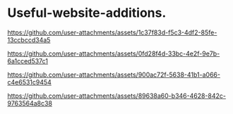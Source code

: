 # Useful-website-additions.

https://github.com/user-attachments/assets/1c37f83d-f5c3-4df2-85fe-13ccbccd34a5

https://github.com/user-attachments/assets/0fd28f4d-33bc-4e2f-9e7b-6a1cced537c1



https://github.com/user-attachments/assets/900ac72f-5638-41b1-a066-c4e6531c9454


https://github.com/user-attachments/assets/89638a60-b346-4628-842c-9763564a8c38

